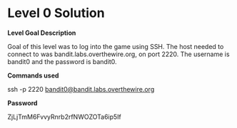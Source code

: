 # Level 0 Solution

**Level Goal Description**

Goal of this level was to log into the game using SSH. The host needed to connect to was bandit.labs.overthewire.org, on port 2220. The username is bandit0 and the password is bandit0.

**Commands used**

ssh -p 2220 bandit0@bandit.labs.overthewire.org

**Password**

ZjLjTmM6FvvyRnrb2rfNWOZOTa6ip5If
